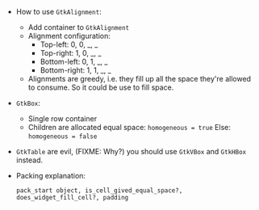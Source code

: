 * How to use `GtkAlignment`:

  - Add container to `GtkAlignment`
  - Alignment configuration:
    * Top-left: 0, 0, _, _
    * Top-right: 1, 0, _, _
    * Bottom-left: 0, 1, _, _
    * Bottom-right: 1, 1, _, _
  - Alignments are greedy, i.e. they fill up all the space they're
    allowed to consume.  So it could be use to fill space.

* `GtkBox`:

  - Single row container
  - Children are allocated equal space: `homogeneous = true`
    Else: `homogeneous = false`

* `GtkTable` are evil, (FIXME: Why?) you should use `GtkVBox` and `GtkHBox` instead.

* Packing explanation:

  `pack_start object, is_cell_gived_equal_space?, does_widget_fill_cell?, padding`
